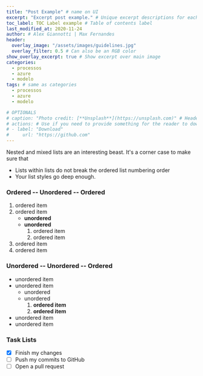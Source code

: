 ```yaml
---
title: "Post Example" # name on UI
excerpt: "Excerpt post example." # Unique excerpt descriptions for each post for improved SEO and archive listings.
toc_label: TOC Label example # Table of contents label
last_modified_at: 2020-11-24
author: # Alex Giannotti | Max Fernandes
header:
  overlay_image: "/assets/images/guidelines.jpg"
  overlay_filter: 0.5 # Can also be an RGB color
show_overlay_excerpt: true # Show excerpt over main image
categories:
  - processos
  - azure
  - modelo
tags: # same as categories
  - processos
  - azure
  - modelo

# OPTIONALS
# caption: "Photo credit: [**Unsplash**](https://unsplash.com)" # Header image credits
# actions: # Use if you need to provide something for the reader to download
# - label: "Download"
#     url: "https://github.com"
---
```


Nested and mixed lists are an interesting beast. It's a corner case to make sure that

* Lists within lists do not break the ordered list numbering order
* Your list styles go deep enough.

### Ordered -- Unordered -- Ordered

1. ordered item
2. ordered item
   * **unordered**
   * **unordered**
     1. ordered item
     2. ordered item
3. ordered item
4. ordered item

### Unordered -- Unordered -- Ordered

* unordered item
* unordered item
  * unordered
  * unordered
    1. **ordered item**
    2. **ordered item**
* unordered item
* unordered item

### Task Lists

* [x] Finish my changes
* [ ] Push my commits to GitHub
* [ ] Open a pull request
